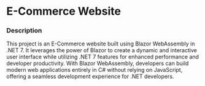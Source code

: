 # E-Commerce Website
### Description
This project is an E-Commerce website built using Blazor WebAssembly in .NET 7. It leverages the power of Blazor to create a dynamic and interactive user interface while utilizing .NET 7 features for enhanced performance and developer productivity. With Blazor WebAssembly, developers can build modern web applications entirely in C# without relying on JavaScript, offering a seamless development experience for .NET developers.

